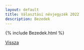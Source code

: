 ```yaml
---
layout: default
title: Választási névjegyzék 2022
description: Bezedek
---
```


{% include Bezedek.html %}

[Vissza](./)